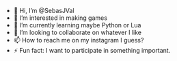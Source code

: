 - 👋 Hi, I’m @SebasJVal
- 👀 I’m interested in making games
- 🌱 I’m currently learning maybe Python or Lua
- 💞️ I’m looking to collaborate on whatever I like
- 📫 How to reach me on my instagram I guess?
- ⚡ Fun fact: I want to participate in something important.

<!---
SebasJVal/SebasJVal is a ✨ special ✨ repository because its `README.md` (this file) appears on your GitHub profile.
You can click the Preview link to take a look at your changes.
--->
